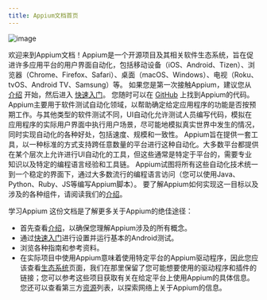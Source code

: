 ```yaml
---
title: Appium文档首页
---
```

![image](https://github.com/appium/appium/assets/48639567/9dbaf0a0-df6c-4d61-be3e-617653ee1065)

欢迎来到Appium文档！Appium是一个开源项目及其相关软件生态系统，旨在促进许多应用平台的用户界面自动化，包括移动设备（iOS、Android、Tizen）、浏览器（Chrome、Firefox、Safari）、桌面（macOS、Windows）、电视（Roku、tvOS、Android TV、Samsung）等。
如果您是第一次接触Appium，建议您从 [介绍](https://github.com/appium/appium) 
开始，然后进入 [快速入门](https://github.com/appium/appium)。
您随时可以在 [GitHub](https://github.com/appium/appium) 上找到Appium的代码。
Appium主要用于软件测试自动化领域，以帮助确定给定应用程序的功能是否按预期工作。与其他类型的软件测试不同，UI自动化允许测试人员编写代码，模拟在应用程序的实际用户界面中执行用户场景，尽可能地模拟真实世界中发生的情况，同时实现自动化的各种好处，包括速度、规模和一致性。
Appium旨在提供一套工具，以一种标准的方式支持跨任意数量的平台进行这种自动化。大多数平台都提供在某个层次上允许进行UI自动化的工具，但这些通常是特定于平台的，需要专业知识以及特定的编程语言经验和工具链。
Appium试图将所有这些自动化技术统一到一个稳定的界面下，通过大多数流行的编程语言访问（您可以使用Java、Python、Ruby、JS等编写Appium脚本）。
要了解Appium如何实现这一目标以及涉及的各种组件，请阅读我们的[介绍](https://appium.io/docs/en/2.2/intro/)。

学习Appium
这份文档是了解更多关于Appium的绝佳途径：
- 首先查看[介绍](https://appium.io/docs/en/2.2/intro/)，以确保您理解Appium涉及的所有概念。
- 通过[快速入门](https://appium.io/docs/en/2.2/quickstart/)进行设置并运行基本的Android测试。
- 浏览各种指南和参考资料。
- 在实际项目中使用Appium意味着使用特定平台的Appium驱动程序，因此您应该查看[生态系统](https://appium.io/docs/en/2.2/ecosystem/)页面，我们在那里保留了您可能想要使用的驱动程序和插件的链接；您可以参考这些项目获取有关在给定平台上使用Appium的具体信息。
您还可以查看第三方[资源](hhttps://appium.io/docs/en/2.2/resources/)列表，以探索网络上关于Appium的信息。
